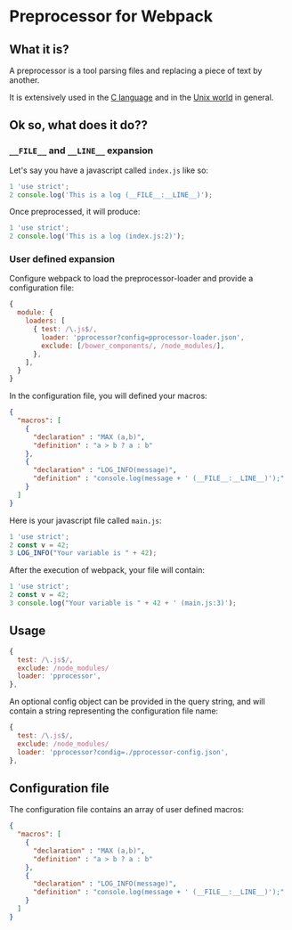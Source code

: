 # Preprocessor for Webpack

## What it is?

A preprocessor is a tool parsing files and replacing a piece of text by another.

It is extensively used in the [C language](http://tigcc.ticalc.org/doc/cpp.html#SEC2) and in
the [Unix world](https://www.gnu.org/software/m4/m4.html) in general.

## Ok so, what does it do??

### `__FILE__` and `__LINE__` expansion

Let's say you have a javascript called `index.js` like so:
``` javascript
1 'use strict';
2 console.log('This is a log (__FILE__:__LINE__)');
```

Once preprocessed, it will produce:

``` javascript
1 'use strict';
2 console.log('This is a log (index.js:2)');
```

### User defined expansion

Configure webpack to load the preprocessor-loader and provide a configuration file:
``` javascript
{
  module: {
    loaders: [
      { test: /\.js$/,
        loader: 'pprocessor?config=pprocessor-loader.json',
        exclude: [/bower_components/, /node_modules/],
      },
    ],
  }
}
```

In the configuration file, you will defined your macros:

``` json
{
  "macros": [
    {
      "declaration" : "MAX (a,b)",
      "definition" : "a > b ? a : b"
    },
    {
      "declaration" : "LOG_INFO(message)",
      "definition" : "console.log(message + ' (__FILE__:__LINE__)');"
    }
  ]
}
```

Here is your javascript file called `main.js`:
``` javascript
1 'use strict';
2 const v = 42;
3 LOG_INFO("Your variable is " + 42);
```

After the execution of webpack, your file will contain:
``` javascript
1 'use strict';
2 const v = 42;
3 console.log("Your variable is " + 42 + ' (main.js:3)');
```

## Usage

``` javascript
{
  test: /\.js$/,
  exclude: /node_modules/
  loader: 'pprocessor',
},
```

An optional config object can be provided in the query string, and will contain a string representing the configuration file name:

``` javascript
{
  test: /\.js$/,
  exclude: /node_modules/
  loader: 'pprocessor?condig=./pprocessor-config.json',
},
```

## Configuration file

The configuration file contains an array of user defined macros:


``` json
{
  "macros": [
    {
      "declaration" : "MAX (a,b)",
      "definition" : "a > b ? a : b"
    },
    {
      "declaration" : "LOG_INFO(message)",
      "definition" : "console.log(message + ' (__FILE__:__LINE__)');"
    }
  ]
}
```
